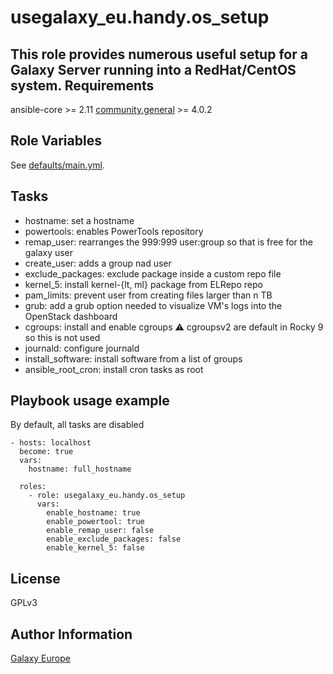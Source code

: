usegalaxy_eu.handy.os_setup
=======


This role provides numerous useful setup for a Galaxy Server running into a RedHat/CentOS system.
Requirements
------------
ansible-core >= 2.11
[community.general](https://galaxy.ansible.com/community/general) >= 4.0.2

Role Variables
--------------
See [defaults/main.yml](defaults/main.yml).

Tasks
-----
* hostname: set a hostname
* powertools: enables PowerTools repository
* remap_user: rearranges the 999:999 user:group so that is free for the galaxy user
* create_user: adds a group nad user
* exclude_packages: exclude package inside a custom repo file
* kernel_5: install kernel-{lt, ml} package from ELRepo repo
* pam_limits: prevent user from creating files larger than n TB
* grub: add a grub option needed to visualize VM's logs into the OpenStack dashboard
* cgroups: install and enable cgroups ⚠️ cgroupsv2 are default in Rocky 9 so this is not used
* journald: configure journald
* install_software: install software from a list of groups
* ansible_root_cron: install cron tasks as root

Playbook usage example
-------------
By default, all tasks are disabled
```
- hosts: localhost
  become: true
  vars:
    hostname: full_hostname

  roles:
    - role: usegalaxy_eu.handy.os_setup
      vars:
        enable_hostname: true
        enable_powertool: true
        enable_remap_user: false
        enable_exclude_packages: false
        enable_kernel_5: false
```
     
License
-------
GPLv3

Author Information
------------------
[Galaxy Europe](https://galaxyproject.eu)
